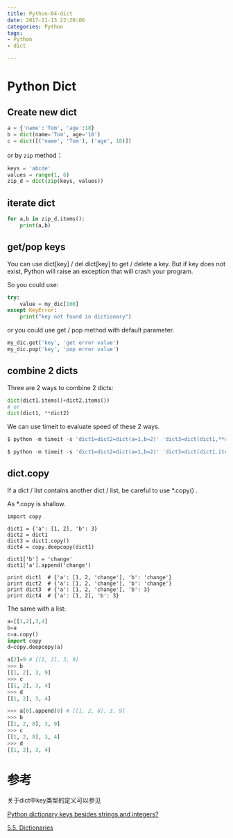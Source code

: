 ```yaml
---
title: Python-04-dict
date: 2017-11-13 22:20:06
categories: Python
tags:
- Python
- dict

---
```


# Python Dict

## Create new dict

```python
a = {'name':'Tom', 'age':18}
b = dict(name='Tom', age='18')
c = dict([('name', 'Tom'), ('age', 18)])
```

or by `zip` method：

```python
keys = 'abcde'
values = range(1, 6)
zip_d = dict(zip(keys, values))
```

## iterate dict

```python
for a,b in zip_d.items():
    print(a,b)
```

## get/pop keys

You can use dict[key] / del dict[key] to get / delete a key. But if key does not exist,  Python will raise an exception that will crash your program.

So you could use:

```python
try: 
    value = my_dic[100]
except KeyError:
    print("key not found in dictionary")
```

or you could use get / pop method with default parameter.

```python
my_dic.get('key', 'get error value')
my_dic.pop('key', 'pop error value')
```

## combine 2 dicts

Three are 2 ways to combine 2 dicts:

```python
dict(dict1.items()+dict2.items())
# or
dict(dict1, **dict2)
```

We can use timeit to evaluate speed of these 2 ways.

```python
$ python -m timeit -s 'dict1=dict2=dict(a=1,b=2)' 'dict3=dict(dict1,**dict2)'

$ python -m timeit -s 'dict1=dict2=dict(a=1,b=2)' 'dict3=dict(dict1.items()+dict2.items())'
```

## dict.copy

If a dict / list contains another dict / list, be careful to use *.copy() .

As *.copy is shallow.

```
import copy

dict1 = {'a': [1, 2], 'b': 3}
dict2 = dict1
dict3 = dict1.copy()
dict4 = copy.deepcopy(dict1)

dict1['b'] = 'change'
dict1['a'].append('change')

print dict1  # {'a': [1, 2, 'change'], 'b': 'change'}
print dict2  # {'a': [1, 2, 'change'], 'b': 'change'}
print dict3  # {'a': [1, 2, 'change'], 'b': 3}
print dict4  # {'a': [1, 2], 'b': 3}
```

The same with a list:

```python
a=[[1,2],3,4]
b=a
c=a.copy()
import copy
d=copy.deepcopy(a)

a[2]=9 # [[1, 2], 3, 9]
>>> b
[[1, 2], 3, 9]
>>> c
[[1, 2], 3, 4]
>>> d
[[1, 2], 3, 4]

>>> a[0].append(8) # [[1, 2, 8], 3, 9]
>>> b
[[1, 2, 8], 3, 9]
>>> c
[[1, 2, 8], 3, 4]
>>> d
[[1, 2], 3, 4]
```

# 参考

关于dict中key类型的定义可以参见

[Python dictionary keys besides strings and integers?](https://stackoverflow.com/questions/4348232/python-dictionary-keys-besides-strings-and-integers)

[5.5. Dictionaries](https://docs.python.org/3/tutorial/datastructures.html#dictionaries)

